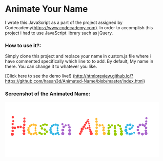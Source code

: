 # Animate Your Name

I wrote this JavaScript as a part of the project assigned by Codecademy(https://www.codecademy.com).
In order to accomplish this project i had to use JavaScript library such as jQuery.

### How to use it?:

Simply clone this project and replace your name in custom.js file where i have commented specifically which line to to add. By default, My name in there. You can change it to whatever you like.

[Click here to see the demo live!] (http://htmlpreview.github.io/?https://github.com/hasan3d/Animated-Name/blob/master/index.html)

### Screenshot of the Animated Name:
![Animated Name](animated-name.png)
